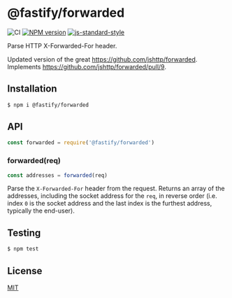 # @fastify/forwarded

![CI](https://github.com/fastify/forwarded/workflows/CI/badge.svg)
[![NPM version](https://img.shields.io/npm/v/@fastify/forwarded.svg?style=flat)](https://www.npmjs.com/package/@fastify/forwarded)
[![js-standard-style](https://img.shields.io/badge/code%20style-standard-brightgreen.svg?style=flat)](https://standardjs.com/)

Parse HTTP X-Forwarded-For header.

Updated version of the great https://github.com/jshttp/forwarded.
Implements https://github.com/jshttp/forwarded/pull/9.

## Installation

```sh
$ npm i @fastify/forwarded
```

## API

```js
const forwarded = require('@fastify/forwarded')
```

### forwarded(req)

```js
const addresses = forwarded(req)
```

Parse the `X-Forwarded-For` header from the request. Returns an array
of the addresses, including the socket address for the `req`, in reverse
order (i.e. index `0` is the socket address and the last index is the
furthest address, typically the end-user).

## Testing

```sh
$ npm test
```

## License

[MIT](LICENSE)
